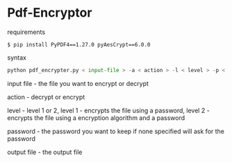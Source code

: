 # Pdf-Encryptor

requirements
```
$ pip install PyPDF4==1.27.0 pyAesCrypt==6.0.0
```

syntax

``` python
python pdf_encrypter.py < input-file > -a < action > -l < level > -p < password > -o < output-file >
```
input file - the file you want to encrypt or decrypt

action - decrypt or encrypt

level - level 1 or 2, level 1 - encrypts the file using a password, level 2 - encrypts the file using a encryption algorithm and a password

password - the password you want to keep if none specified will ask for the password

output file - the output file
